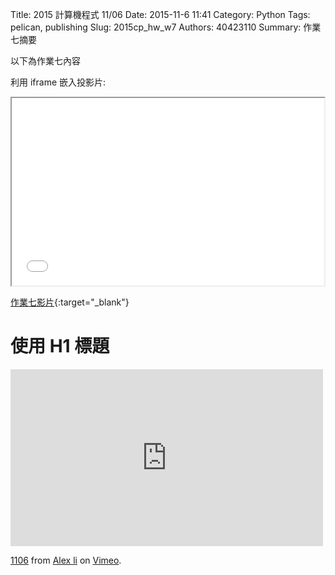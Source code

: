 Title: 2015 計算機程式 11/06
Date: 2015-11-6 11:41
Category: Python
Tags: pelican, publishing
Slug: 2015cp_hw_w7
Authors: 40423110
Summary: 作業七摘要

以下為作業七內容

利用 iframe 嵌入投影片:

<iframe src="40423110_cp_w7.html" width="500" height="300"></iframe>

[作業七影片](40423110_cp_w7.html){:target="_blank"}

使用 H1 標題
============

<iframe src="https://player.vimeo.com/video/146109345" width="500" height="283" frameborder="0" webkitallowfullscreen mozallowfullscreen allowfullscreen></iframe> <p><a href="https://vimeo.com/146109345">1106</a> from <a href="https://vimeo.com/user44960495">Alex li</a> on <a href="https://vimeo.com">Vimeo</a>.</p>